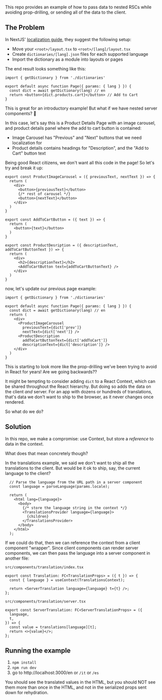This repo provides an example of how to pass data to nested RSCs while avoiding prop-drilling, or sending all of the data to the client.

## The Problem

In NextJS' [localization guide](https://nextjs.org/docs/app/building-your-application/routing/internationalization#localization), they suggest the following setup:

- Move your `<root>/layout.tsx` to `<root>/[lang]/layout.tsx` 
- Create `dictionaries/[lang].json` files for each supported language
- Import the dictionary as a module into layouts or pages

The end result looks something like this:

```tsx
import { getDictionary } from './dictionaries'
 
export default async function Page({ params: { lang } }) {
  const dict = await getDictionary(lang) // en
  return <button>{dict.products.cart}</button> // Add to Cart
}
```

This is great for an introductory example! But what if we have nested server components? 🤔

In this case, let's say this is a Product Details Page with an image carousel, and product details panel where the add to cart button is contained:


- Image Carousel has "Previous" and "Next" buttons that we need localization for
- Product details contains headings for "Description", and the "Add to Cart" button text

Being good React citizens, we don't want all this code in the page! So let's try and break it up:

```tsx
export const ProductImageCarousel = ({ previousText, nextText }) => {
  return (
    <div>
      <button>{previousText}</button>
      {/* rest of carousel */}
      <button>{nextText}</button>
    </div>
  )
}

export const AddToCartButton = ({ text }) => {
  return (
    <button>{text}</button>
  )
}

export const ProductDesription = ({ descriptionText, addToCartButtonText }) => {
  return (
    <div>
      <h2>{descriptionText}</h2>
      <AddToCartButton text={addToCartButtonText} />
    </div>
  )
}
```

now, let's update our previous page example:

```tsx
import { getDictionary } from './dictionaries'
 
export default async function Page({ params: { lang } }) {
  const dict = await getDictionary(lang) // en
  return (
    <div>
      <ProductImageCarousel 
        previousText={dict['prev']} 
        nextText={dict['next']} />
      <ProductDescription 
        addToCartButtonText={dict['addToCart']} 
        descriptionText={dict['description']} />
    </div>
  )
}
```

This is starting to look more like the prop-drilling we've been trying to avoid in React for years! Are we going backwards??

It might be tempting to consider adding `dict` to a React Context, which can be shared throughout the React hierarchy. But doing so adds the data on the client _and_ server. For an app with dozens or hundreds of translations, that's data we don't want to ship to the browser, as it never changes once rendered.

So what do we do?

## Solution

In this repo, we make a compromise: use Context, but store a _reference_ to data in the context.

What does that mean concretely though?

In the translations example, we said we don't want to ship all the translations to the client. But would be it ok to ship, say, the current language to the client?

```tsx
  // Parse the language from the URL path in a server component
  const language = parseLanguage(params.locale);

  return (
    <html lang={language}>
      <body>
        {/* store the language string in the context */}
        <TranslationsProvider language={language}>
          {children}
        </TranslationsProvider>
      </body>
    </html>
  );
```

If we could do that, then we can reference the context from a client component "wrapper". Since client components can render server components, we can then pass the language into a server component in another file:

`src/components/translation/index.tsx`

```tsx
export const Translation: FC<TranslationProps> = ({ t }) => {
  const { language } = useContext(TranslationsContext);

  return <ServerTranslation language={language} t={t} />;
};
```

`src/components/translation/server.tsx`

```tsx
export const ServerTranslation: FC<ServerTranslationProps> = ({
  language,
  t,
}) => {
  const value = translations[language][t];
  return <>{value}</>;
};
```

## Running the example

1. `npm install`
1. `npm run dev`
1. go to http://localhost:3000/en or `/it` or `/es`

You should see the translated values in the HTML, but you should NOT see them more than once in the HTML, and not in the serialized props sent down for rehydration.